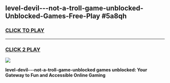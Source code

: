 
## level-devil---not-a-troll-game-unblocked-Unblocked-Games-Free-Play #5a8qh
<h3>
<a href="https://us.freeplayer.one?title=level-devil---not-a-troll-game-unblocked&ref=9M">CLICK TO PLAY</a></h3>
<hr>

<h3>
<a href="https://us.freeplayer.one?title=level-devil---not-a-troll-game-unblocked&ref=9M">CLICK 2 PLAY</a>
  
</h3>

<a href="https://us.freeplayer.one?title=level-devil---not-a-troll-game-unblocked&ref=9M"><img src="https://clearcache.store/games.png"></a>


**level-devil---not-a-troll-game-unblocked games unblocked: Your Gateway to Fun and Accessible Online Gaming**
